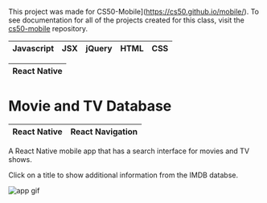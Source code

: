 This project was made for CS50-Mobile](https://cs50.github.io/mobile/). To see documentation for all of the projects created for this class,
visit the [cs50-mobile](https://github.com/dillon/cs50-mobile) repository.

| Javascript | JSX | jQuery | HTML | CSS |
|------------|-----|--------|------|-----|

| React Native |
|--------------|


# Movie and TV Database
| React Native| React Navigation |
|--|--|

A React Native mobile app that has a search interface for movies and TV shows.

Click on a title to show additional information from the IMDB databse.

![app gif](https://github.com/dillon/cs50-mobile-projects/blob/master/project2/movies.gif?raw=true)
